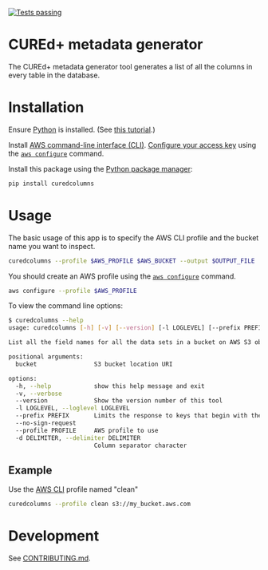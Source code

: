 [![Tests passing](https://github.com/CUREd-Plus/curedcolumns/actions/workflows/test.yml/badge.svg)](https://github.com/CUREd-Plus/curedcolumns/actions/workflows/test.yml)

# CUREd+ metadata generator

The CUREd+ metadata generator tool generates a list of all the columns in every table in the database.

# Installation

Ensure [Python](https://www.python.org/) is installed.
(See [this tutorial](https://www.digitalocean.com/community/tutorials/install-python-windows-10).)

Install [AWS command-line interface (CLI)](https://docs.aws.amazon.com/cli/latest/userguide/cli-chap-welcome.html).
[Configure your access key](https://docs.aws.amazon.com/cli/v1/userguide/cli-chap-configure.html) using the
[`aws configure`](https://docs.aws.amazon.com/cli/latest/reference/configure/) command.

Install this package using the [Python package manager](https://pip.pypa.io/en/stable/):

```bash
pip install curedcolumns
```

# Usage

The basic usage of this app is to specify the AWS CLI profile and the bucket name you want to inspect.

```bash
curedcolumns --profile $AWS_PROFILE $AWS_BUCKET --output $OUTPUT_FILE
```

You should create an AWS profile using the [`aws configure`](https://docs.aws.amazon.com/cli/v1/userguide/cli-chap-configure.html) command.

```bash
aws configure --profile $AWS_PROFILE
```

To view the command line options:

```bash
$ curedcolumns --help
usage: curedcolumns [-h] [-v] [--version] [-l LOGLEVEL] [--prefix PREFIX] [--no-sign-request] [--profile PROFILE] [-d DELIMITER] bucket

List all the field names for all the data sets in a bucket on AWS S3 object storage and display the metadata in CSV format. This assumes a folder structure in this layout: <data_set_id>/<table_id>/data/*.parquet

positional arguments:
  bucket                S3 bucket location URI

options:
  -h, --help            show this help message and exit
  -v, --verbose
  --version             Show the version number of this tool
  -l LOGLEVEL, --loglevel LOGLEVEL
  --prefix PREFIX       Limits the response to keys that begin with the specified prefix.
  --no-sign-request
  --profile PROFILE     AWS profile to use
  -d DELIMITER, --delimiter DELIMITER
                        Column separator character

```

## Example

Use the [AWS CLI](https://docs.aws.amazon.com/cli/v1/userguide/) profile named "clean"

```bash
curedcolumns --profile clean s3://my_bucket.aws.com
```

# Development

See [CONTRIBUTING.md](https://github.com/CUREd-Plus/curedcolumns/blob/main/CONTRIBUTING.md).
